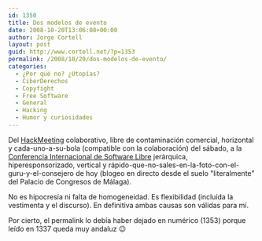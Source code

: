```yaml
---
id: 1350
title: Dos modelos de evento
date: 2008-10-20T13:06:08+00:00
author: Jorge Cortell
layout: post
guid: http://www.cortell.net/?p=1353
permalink: /2008/10/20/dos-modelos-de-evento/
categories:
  - ¿Por qué no? ¿Utopías?
  - CiberDerechos
  - Copyfight
  - Free Software
  - General
  - Hacking
  - Humor y curiosidades
---
```

Del <a title="http://www.sindominio.net/hackmeeting" href="http://www.sindominio.net/hackmeeting" target="_blank">HackMeeting</a> colaborativo, libre de contaminación comercial, horizontal y cada-uno-a-su-bola (compatible con la colaboración) del sábado, a la <a title="http://www.opensourceworldconference.com/" href="http://www.opensourceworldconference.com/" target="_blank">Conferencia Internacional de Software Libre</a> jerárquica, hiperesponsorizado, vertical y rápido-que-no-sales-en-la-foto-con-el-guru-y-el-consejero de hoy (blogeo en directo desde el suelo "literalmente" del Palacio de Congresos de Málaga).

No es hipocresía ni falta de homogeneidad. Es flexibilidad (incluída la vestimenta y el discurso). En definitiva ambas causas son válidas para mí.

Por cierto, el permalink lo debía haber dejado en numérico (1353) porque leído en 1337 queda muy andaluz 😉